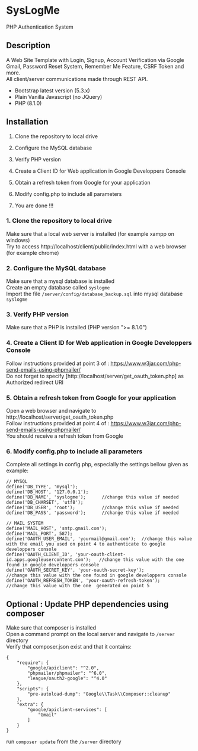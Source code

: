 # SysLogMe

PHP Authentication System 

## Description

A Web Site Template with Login, Signup, Account Verification via Google Gmail, Password Reset System, Remember Me Feature, CSRF Token and more.
<br />
All client/server communications made through REST API.
<br />
* Bootstrap latest version (5.3.x)
* Plain Vanilla Javascript (no JQuery)
* PHP (8.1.0) 

## Installation

 1. Clone the repository to local drive

 2. Configure the MySQL database

 3. Verify PHP version

 4. Create a Client ID for Web application in Google Developpers Console

 5. Obtain a refresh token from Google for your application 

 6. Modify config.php to include all parameters

 7. You are done !!!

### 1. Clone the repository to local drive

Make sure that a local web server is installed (for example xampp on windows)
<br />
Try to access http://localhost/client/public/index.html with a web browser (for example chrome) 

### 2. Configure the MySQL database

Make sure that a mysql database is installed
<br />
Create an empty database called `syslogme`
<br />
Import the file `/server/config/database_backup.sql` into mysql database `syslogme`

### 3. Verify PHP version

Make sure that a PHP is installed (PHP version ">= 8.1.0")

### 4. Create a Client ID for Web application in Google Developpers Console

Follow instructions provided at point 3 of : https://www.w3jar.com/php-send-emails-using-phpmailer/
<br />
Do not forget to specify [http://localhost/server/get_oauth_token.php] as Authorized redirect URI

### 5. Obtain a refresh token from Google for your application 

Open a web browser and navigate to http://localhost/server/get_oauth_token.php
<br />
Follow instructions provided at point 4 of : https://www.w3jar.com/php-send-emails-using-phpmailer/
<br />
You should receive a refresh token from Google

### 6. Modify config.php to include all parameters

Complete all settings in config.php, especially the settings bellow given as example:

```
// MYSQL 
define('DB_TYPE', 'mysql');
define('DB_HOST', '127.0.0.1');
define('DB_NAME', 'syslogme');      //change this value if needed
define('DB_CHARSET', 'utf8');
define('DB_USER', 'root');          //change this value if needed
define('DB_PASS', 'password');      //change this value if needed

// MAIL SYSTEM
define('MAIL_HOST', 'smtp.gmail.com');
define('MAIL_PORT', 587);
define('OAUTH_USER_EMAIL', 'yourmail@gmail.com');  //change this value with the email you used on point 4 to authenticate to google developpers console
define('OAUTH_CLIENT_ID', 'your-oauth-client-id.apps.googleusercontent.com'); 	//change this value with the one found in google developpers console
define('OAUTH_SECRET_KEY', 'your-oauth-secret-key');  				//change this value with the one found in google developpers console
define('OAUTH_REFRESH_TOKEN', 'your-oauth-refresh-token'); 			//change this value with the one  generated on point 5
```

## Optional : Update PHP dependencies using composer

Make sure that composer is installed
<br />
Open a command prompt on the local server and navigate to `/server` directory
<br />
Verify that composer.json exist and that it contains:

```
{
    "require": {
        "google/apiclient": "^2.0",
        "phpmailer/phpmailer": "^6.0",
        "league/oauth2-google": "^4.0"
    },
	"scripts": {
        "pre-autoload-dump": "Google\\Task\\Composer::cleanup"
    },
    "extra": {
        "google/apiclient-services": [
            "Gmail"
        ]
    }
}
```

run `composer update` from the `/server` directory

